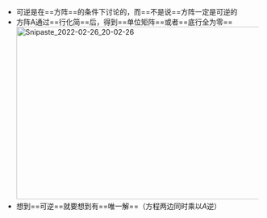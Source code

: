 - 可逆是在==方阵==的条件下讨论的，而==不是说==方阵一定是可逆的
- 方阵A通过==行化简==后，得到==单位矩阵==或者==底行全为零==
    <img src="https://gitee.com/empolal/blog-image/raw/master/stm32/Snipaste_2022-02-26_20-02-26.png" alt="Snipaste_2022-02-26_20-02-26" width="843" height="342" class="jop-noMdConv">
- 想到==可逆==就要想到有==唯一解==（方程两边同时乘以$A$逆）